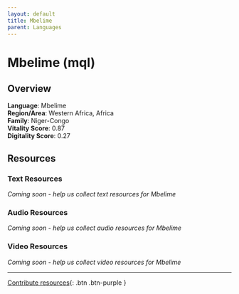 ```yaml
---
layout: default
title: Mbelime
parent: Languages
---
```


# Mbelime (mql)

## Overview

**Language**: Mbelime  
**Region/Area**: Western Africa, Africa  
**Family**: Niger-Congo  
**Vitality Score**: 0.87  
**Digitality Score**: 0.27  

## Resources

### Text Resources
*Coming soon - help us collect text resources for Mbelime*

### Audio Resources
*Coming soon - help us collect audio resources for Mbelime*

### Video Resources
*Coming soon - help us collect video resources for Mbelime*

---

[Contribute resources](https://fairtrain.github.io/){: .btn .btn-purple }
